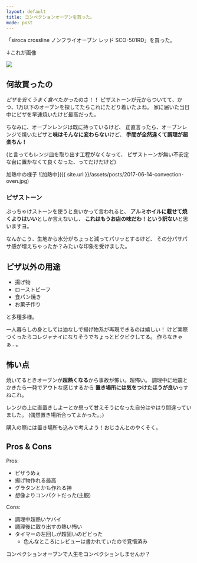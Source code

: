 ```yaml
---
layout: default
title: コンベクションオーブンを買った。
mode: post
---
```

<!--readmore-->
「siroca crossline ノンフライオーブン レッド SCO-501RD」を買った。

↓これが画像

<a href="https://www.amazon.co.jp/gp/product/B01C26PFA4/ref=as_li_ss_il?ie=UTF8&psc=1&linkCode=li3&tag=shamison258-22&linkId=bb56e3b305db944cdd748e0ad16ed362" target="_blank"><img border="0" src="//ws-fe.amazon-adsystem.com/widgets/q?_encoding=UTF8&ASIN=B01C26PFA4&Format=_SL250_&ID=AsinImage&MarketPlace=JP&ServiceVersion=20070822&WS=1&tag=shamison258-22" ></a><img src="https://ir-jp.amazon-adsystem.com/e/ir?t=shamison258-22&l=li3&o=9&a=B01C26PFA4" width="1" height="1" border="0" alt="" style="border:none !important; margin:0px !important;" />

## 何故買ったの

*ピザを安くうまく食べたかった*のさ！！
ピザストーンが元からついてて、かつ、1万以下のオーブンを探してたらこれにたどり着いたよね。
家に届いた当日中にピザを早速焼いたけど最高だった。

ちなみに、オーブンレンジは既に持っているけど、
正直言ったら、オーブンレンジで焼いたピザと**味はそんなに変わらない**けど、
**手間が全然違くて調理が超楽ちん！**

(と言ってもレンジ皿を取り出す工程がなくなって、
ピザストーンが無い不安定な台に置かなくて良くなった、ってだけだけど)

加熱中の様子
![加熱中]({{ site.url }}/assets/posts/2017-06-14-convection-oven.jpg)

### ピザストーン

ぶっちゃけストーンを使うと良いかって言われると、
**アルミホイルに載せて焼くよりはいい**としか言えないし、
**これはもうお店の味だわ！という訳ない**と思いますヨ。

なんかこう、生地から水分がちょっと減ってパリッとするけど、
その分パサパサ感が増えちゃったか？みたいな印象を受けました。

## ピザ以外の用途

- 揚げ物
- ローストビーフ
- 食パン焼き
- お菓子作り

と多種多様。

一人暮らしの身としては油なしで揚げ物系が再現できるのは嬉しい！
けど実際つくったらコレジャナイになりそうでちょっとビクビクしてる。
作らなきゃぁ…。

## 怖い点

焼いてるときオーブンが**超熱くなる**から事故が怖い。超怖い。
調理中に地震とかきたら一発でアウトな感じするから
**置き場所には気をつけたほうが良い**っすねこれ。

レンジの上に直置きしよーとか思って甘えそうになった自分はやはり間違っていました。
(偶然置き場所合ってよかった。。)

購入の際には置き場所も込みで考えよう！おじさんとのやくそく。

## Pros & Cons

Pros:

- ピザうめぇ
- 揚げ物作れる最高
- グラタンとかも作れる神
- 想像よりコンパクトだった(主観)

Cons:

- 調理中超熱いヤバイ
- 調理後に取り出すの熱い怖い
- タイマーの左回しが超固いのビビった
  - 色んなところにレビューは書かれていたので覚悟済み

コンベクションオーブンで人生をコンベクションしませんか？

